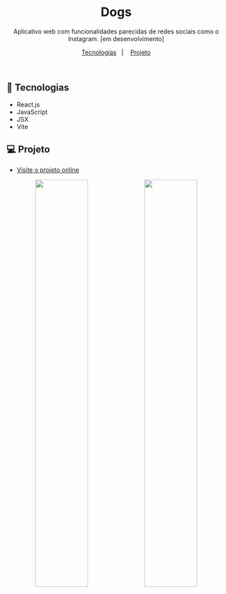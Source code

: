 <h1 align="center"> Dogs </h1>

<p align="center">
Aplicativo web com funcionalidades parecidas de redes sociais como o Instagram. [em desenvolvimento]<br/>
</p>

<p align="center">
  <a href="#-tecnologias">Tecnologias</a>&nbsp;&nbsp;&nbsp;|&nbsp;&nbsp;&nbsp;
  <a href="#-projeto">Projeto</a>
</p>

<br>

## 🚀 Tecnologias

- React.js
- JavaScript
- JSX
- Vite

## 💻 Projeto

- [Visite o projeto online](https://iasmincorrea.github.io/Dogs/)

<div align="center">
  <img style="width: 49%" src="https://i.imgur.com/LPHla3v.png">
  <img style="width: 49%" src="https://i.imgur.com/jNdAAav.png">
</div>
